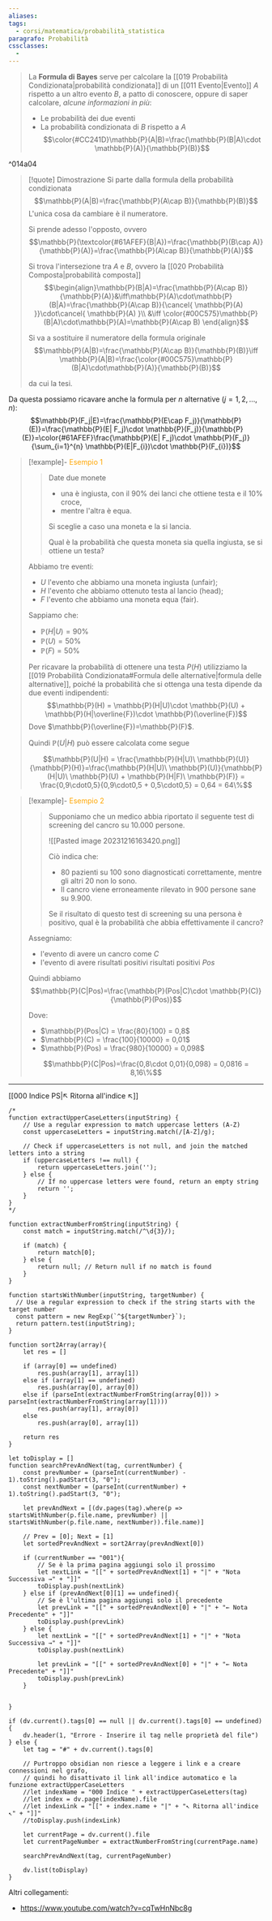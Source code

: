 ```yaml
---
aliases: 
tags:
  - corsi/matematica/probabilità_statistica
paragrafo: Probabilità
cssclasses:
  - 
---
```

>La **Formula di Bayes** serve per calcolare la [[019 Probabilità Condizionata|probabilità condizionata]] di un [[011 Evento|Evento]] $A$ rispetto a un altro evento $B$, a patto di conoscere, oppure di saper calcolare, *alcune informazioni in più*: 
>- Le probabilità dei due eventi
>- La probabilità condizionata di $B$ rispetto a $A$
>$$\color{#CC241D}\mathbb{P}(A|B)=\frac{\mathbb{P}(B|A)\cdot \mathbb{P}(A)}{\mathbb{P}(B)}$$

^014a04

> [!quote] Dimostrazione
> Si parte dalla formula della probabilità condizionata $$\mathbb{P}(A|B)=\frac{\mathbb{P}(A\cap B)}{\mathbb{P}(B)}$$
> L'unica cosa da cambiare è il numeratore.
> 
> Si prende adesso l'opposto, ovvero $$\mathbb{P}(\textcolor{#61AFEF}{B|A})=\frac{\mathbb{P}(B\cap A)}{\mathbb{P}(A)}=\frac{\mathbb{P}(A\cap B)}{\mathbb{P}(A)}$$
> 
> Si trova l'intersezione tra $A$ e $B$, ovvero la [[020 Probabilità Composta|probabilità composta]] $$\begin{align}\mathbb{P}(B|A)=\frac{\mathbb{P}(A\cap B)}{\mathbb{P}(A)}&\iff\mathbb{P}(A)\cdot\mathbb{P}(B|A)=\frac{\mathbb{P}(A\cap B)}{\cancel{ \mathbb{P}(A) }}\cdot\cancel{ \mathbb{P}(A) }\\ &\iff \color{#00C575}\mathbb{P}(B|A)\cdot\mathbb{P}(A)=\mathbb{P}(A\cap B) \end{align}$$
> 
> Si va a sostituire il numeratore della formula originale $$\mathbb{P}(A|B)=\frac{\mathbb{P}(A\cap B)}{\mathbb{P}(B)}\iff \mathbb{P}(A|B)=\frac{\color{#00C575}\mathbb{P}(B|A)\cdot\mathbb{P}(A)}{\mathbb{P}(B)}$$
> 
> da cui la tesi.


Da questa possiamo ricavare anche la formula per $n$ alternative ($j=1,2,\dots,n$): 
$$\mathbb{P}(F_j|E)=\frac{\mathbb{P}(E\cap F_j)}{\mathbb{P}(E)}=\frac{\mathbb{P}(E| F_j)\cdot \mathbb{P}(F_j)}{\mathbb{P}(E)}=\color{#61AFEF}\frac{\mathbb{P}(E| F_j)\cdot \mathbb{P}(F_j)}{\sum_{i=1}^{n} \mathbb{P}(E|F_{i})\cdot \mathbb{P}(F_{i})}$$

> [!example]- <font color="orange">Esempio 1</font>
>>Date due monete
>>- una è ingiusta, con il 90% dei lanci che ottiene testa e il 10% croce,
>>- mentre l'altra è equa.
>>
>>Si sceglie a caso una moneta e la si lancia. 
>>
>>Qual è la probabilità che questa moneta sia quella ingiusta, se si ottiene un testa?
>
>Abbiamo tre eventi:
>- $U$ l'evento che abbiamo una moneta ingiusta (unfair);
>- $H$ l'evento che abbiamo ottenuto testa al lancio (head);
>- $F$ l'evento che abbiamo una moneta equa (fair).
>
>Sappiamo che:
>- $\mathbb{P}(H|U) = 90\%$
>- $\mathbb{P}(U) = 50\%$
>- $\mathbb{P}(F) = 50\%$
>
>Per ricavare la probabilità di ottenere una testa $P(H)$ utilizziamo la [[019 Probabilità Condizionata#Formula delle alternative|formula delle alternative]], poiché la probabilità che si ottenga una testa dipende da due eventi indipendenti:
>$$\mathbb{P}(H) = \mathbb{P}(H|U)\cdot \mathbb{P}(U) + \mathbb{P}(H|\overline{F})\cdot \mathbb{P}(\overline{F})$$
>Dove $\mathbb{P}(\overline{F})=\mathbb{P}(F)$.
>
>Quindi $\mathbb{P}(U|H)$ può essere calcolata come segue
>
>$$\mathbb{P}(U|H) = \frac{\mathbb{P}(H|U)\ \mathbb{P}(U)}{\mathbb{P}(H)}=\frac{\mathbb{P}(H|U)\ \mathbb{P}(U)}{\mathbb{P}(H|U)\ \mathbb{P}(U) + \mathbb{P}(H|F)\ \mathbb{P}(F)} = \frac{0,9\cdot0,5}{0,9\cdot0,5 + 0,5\cdot0,5} = 0,64 = 64\%$$

> [!example]- <font color="orange">Esempio 2</font>
>>Supponiamo che un medico abbia riportato il seguente test di screening del cancro su 10.000 persone.
>>
>>![[Pasted image 20231216163420.png]]
>>
>>Ciò indica che:
>>- 80 pazienti su 100 sono diagnosticati correttamente, mentre gli altri 20 non lo sono.
>>- Il cancro viene erroneamente rilevato in 900 persone sane su 9.900.
>>
>>Se il risultato di questo test di screening su una persona è positivo, qual è la probabilità che abbia effettivamente il cancro?
>
>Assegniamo:
>- l'evento di avere un cancro come $C$
>- l'evento di avere risultati positivi risultati positivi $Pos$
>
>Quindi abbiamo $$\mathbb{P}(C|Pos)=\frac{\mathbb{P}(Pos|C)\cdot \mathbb{P}(C)}{\mathbb{P}(Pos)}$$
>
>Dove:
>- $\mathbb{P}(Pos|C) = \frac{80}{100} = 0,8$ 
>- $\mathbb{P}(C) = \frac{100}{10000} = 0,01$
>- $\mathbb{P}(Pos) = \frac{980}{10000} = 0,098$
>
>$$\mathbb{P}(C|Pos)=\frac{0,8\cdot 0,01}{0,098} = 0,0816 = 8,16\%$$

___
[[000 Indice PS|↖ Ritorna all'indice ↖]]

```dataviewjs
/*
function extractUpperCaseLetters(inputString) {
	// Use a regular expression to match uppercase letters (A-Z)
	const uppercaseLetters = inputString.match(/[A-Z]/g);
	
	// Check if uppercaseLetters is not null, and join the matched letters into a string
	if (uppercaseLetters !== null) {
		return uppercaseLetters.join('');
	} else {
	    // If no uppercase letters were found, return an empty string
	    return '';
	}
}
*/

function extractNumberFromString(inputString) {
	const match = inputString.match(/^\d{3}/);
	
	if (match) {
		return match[0];
	} else {
		return null; // Return null if no match is found
	}
}

function startsWithNumber(inputString, targetNumber) {
  // Use a regular expression to check if the string starts with the target number
  const pattern = new RegExp(`^${targetNumber}`);
  return pattern.test(inputString);
}

function sort2Array(array){
	let res = []
	
	if (array[0] == undefined)
		res.push(array[1], array[1])
	else if (array[1] == undefined)
		res.push(array[0], array[0])
	else if (parseInt(extractNumberFromString(array[0])) > parseInt(extractNumberFromString(array[1])))
		res.push(array[1], array[0])
	else
		res.push(array[0], array[1])
	
	return res
}

let toDisplay = []
function searchPrevAndNext(tag, currentNumber) {
	const prevNumber = (parseInt(currentNumber) - 1).toString().padStart(3, "0");
	const nextNumber = (parseInt(currentNumber) + 1).toString().padStart(3, "0");
	
	let prevAndNext = [(dv.pages(tag).where(p => startsWithNumber(p.file.name, prevNumber) || startsWithNumber(p.file.name, nextNumber)).file.name)]
	
	// Prev = [0]; Next = [1]
	let sortedPrevAndNext = sort2Array(prevAndNext[0])
	
	if (currentNumber == "001"){ 
		// Se è la prima pagina aggiungi solo il prossimo
		let nextLink = "[[" + sortedPrevAndNext[1] + "|" + "Nota Successiva →" + "]]"
		toDisplay.push(nextLink)
	} else if (prevAndNext[0][1] == undefined){
		// Se è l'ultima pagina aggiungi solo il precedente
		let prevLink = "[[" + sortedPrevAndNext[0] + "|" + "← Nota Precedente" + "]]"
		toDisplay.push(prevLink)
	} else {
		let nextLink = "[[" + sortedPrevAndNext[1] + "|" + "Nota Successiva →" + "]]"
		toDisplay.push(nextLink)
		
		let prevLink = "[[" + sortedPrevAndNext[0] + "|" + "← Nota Precedente" + "]]"
		toDisplay.push(prevLink)
	}
	
	
}

if (dv.current().tags[0] == null || dv.current().tags[0] == undefined){
	dv.header(1, "Errore - Inserire il tag nelle proprietà del file")
} else {
	let tag = "#" + dv.current().tags[0]

	// Purtroppo obsidian non riesce a leggere i link e a creare connessioni nel grafo,
	// quindi ho disattivato il link all'indice automatico e la funzione extractUpperCaseLetters
	//let indexName = "000 Indice " + extractUpperCaseLetters(tag)
	//let index = dv.page(indexName).file
	//let indexLink = "[[" + index.name + "|" + "↖ Ritorna all'indice ↖" + "]]"
	//toDisplay.push(indexLink)
	
	let currentPage = dv.current().file
	let currentPageNumber = extractNumberFromString(currentPage.name)
	
	searchPrevAndNext(tag, currentPageNumber)
	
	dv.list(toDisplay)
}
```

Altri collegamenti: 
- https://www.youtube.com/watch?v=cqTwHnNbc8g